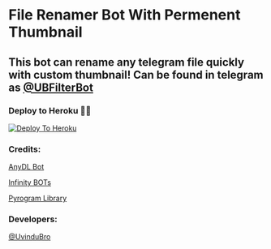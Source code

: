 # File Renamer Bot With Permenent Thumbnail

## This bot can rename any telegram file quickly with custom thumbnail! Can be found in telegram as [@UBFilterBot](https://t.me/UBFilterBot)

### Deploy to Heroku 🏃‍♂

[![Deploy To Heroku](https://www.herokucdn.com/deploy/button.svg)](https://heroku.com/deploy?template=https://github.com/UvinduBro/File-Renamer-Bot)

### Credits:

[AnyDL Bot](https://github.com/SpEcHiDe/AnyDLBot)

[Infinity BOTs](https://t.me/Infinity_BOTs)

[Pyrogram Library](https://github.com/pyrogram/pyrogram)

### Developers:

[@UvinduBro](https://t.me/Uvindu_Bro)
